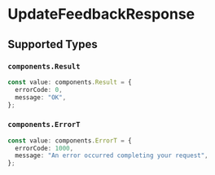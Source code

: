 # UpdateFeedbackResponse


## Supported Types

### `components.Result`

```typescript
const value: components.Result = {
  errorCode: 0,
  message: "OK",
};
```

### `components.ErrorT`

```typescript
const value: components.ErrorT = {
  errorCode: 1000,
  message: "An error occurred completing your request",
};
```

